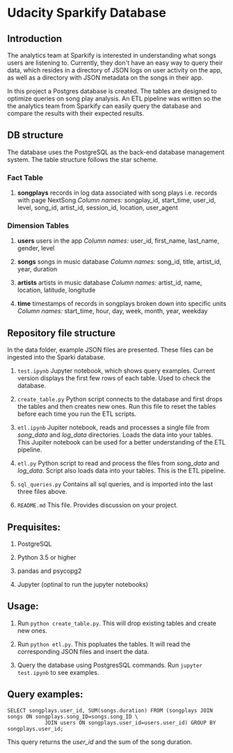 
# Udacity Sparkify Database


## Introduction

The analytics team at Sparkify is interested in understanding what songs users are listening to. Currently, they don't have an easy way to query their data, which resides in a directory of JSON logs on user activity on the app, as well as a directory with JSON metadata on the songs in their app.

In this project a Postgres database is created. The tables are designed to optimize queries on song play analysis. An ETL pipeline was written so the the analytics team from Sparkify can easily query the database and compare the results with their expected results.


## DB structure

The database uses the PostgreSQL as the back-end database management system. The table structure follows the star scheme.

### Fact Table

1. **songplays**
    records in log data associated with song plays i.e. records with page NextSong
    *Column names:* songplay_id, start_time, user_id, level, song_id, artist_id, session_id, location, user_agent

### Dimension Tables

1. **users**
    users in the app
    *Column names:* user_id, first_name, last_name, gender, level
    
2. **songs**
    songs in music database
    *Column names:* song_id, title, artist_id, year, duration
    
3. **artists**
    artists in music database
    *Column names:* artist_id, name, location, latitude, longitude
   
4. **time**
    timestamps of records in songplays broken down into specific units
    *Column names:* start_time, hour, day, week, month, year, weekday


## Repository file structure

In the data folder, example JSON files are presented. These files can be ingested into the Sparki database.

1. `test.ipynb`
    Jupyter notebook, which shows query examples. Current version displays the first few rows of each table. Used to check the database. 
    
2. `create_table.py`
    Python script connects to the database and first drops the tables and then creates new ones. Run this file to reset the  tables before each time you run the ETL scripts. 
    
3. `etl.ipynb`
    Jupiter notebook, reads and processes a single file from *song_data* and *log_data* directories. Loads the data into your tables. This Jupiter notebook can be used for a better understanding of the ETL pipeline.
    
4. `etl.py` 
    Python script to read and process the files from *song_data* and *log_data*. Script also loads data into your tables. This is the ETL pipeline.

5. `sql_queries.py` 
    Contains all sql queries, and is imported into the last three files above.

6. `README.md`
    This file. Provides discussion on your project. 
    

## Prequisites:

1. PostgreSQL

2. Python 3.5 or higher

3. pandas and psycopg2

4. Jupyter (optinal to run the jupyter notebooks)



## Usage:

1. Run `python create_table.py`. This will drop existing tables and create new ones.

2. Run `python etl.py`. This popluates the tables. It will read the corresponding JSON files and insert the data.

3. Query the database using PostgresSQL commands. Run `jupyter test.ipynb` to see examples.



## Query examples:

```
SELECT songplays.user_id, SUM(songs.duration) FROM (songplays JOIN songs ON songplays.song_ID=songs.song_ID \
            JOIN users ON songplays.user_id=users.user_id) GROUP BY songplays.user_id;
```

This query returns the *user_id* and the sum of the song duration.

